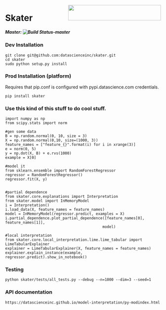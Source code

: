 <a href="https://www.datascience.com/"><img src="https://cdn2.hubspot.net/hubfs/532045/DS_LogoHorizontal%20Colored.svg" width="300" height="50" align="right" /></a>
# Skater

##### Master: ![Build Status-master](https://api.travis-ci.com/repositories/datascienceinc/Skater.svg?token=okdWYn5kDgeoCPJZGPEz&branch=master)



<!--![layout](../master/skater.png?raw=true)
=======
-->

### Dev Installation
```
git clone git@github.com:datascienceinc/skater.git
cd skater
sudo python setup.py install
```

### Prod Installation (platform)
Requires that pip.conf is configured with pypi.datascience.com credentials.

```
pip install skater
```


### Use this kind of this stuff to do cool stuff.

```
import numpy as np
from scipy.stats import norm

#gen some data
B = np.random.normal(0, 10, size = 3)
X = np.random.normal(0,10, size=(1000, 3))
feature_names = ["feature_{}".format(i) for i in xrange(3)]
e = norm(0, 5)
y = np.dot(X, B) + e.rvs(1000)
example = X[0]

#model it
from sklearn.ensemble import RandomForestRegressor
regressor = RandomForestRegressor()
regressor.fit(X, y)


#partial dependence
from skater.core.explanations import Interpretation
from skater.model import InMemoryModel
i = Interpretation()
i.load_data(X, feature_names = feature_names)
model = InMemoryModel(regressor.predict, examples = X)
i.partial_dependence.plot_partial_dependence([feature_names[0], feature_names[1]],
                                            model)

#local interpretation
from skater.core.local_interpretation.lime.lime_tabular import LimeTabularExplainer
explainer = LimeTabularExplainer(X, feature_names = feature_names)
explainer.explain_instance(example,  regressor.predict).show_in_notebook()

```

### Testing
```
python skater/tests/all_tests.py --debug --n=1000 --dim=3 --seed=1
```

### API documentation
```
https://datascienceinc.github.io/model-interpretation/py-modindex.html
```
